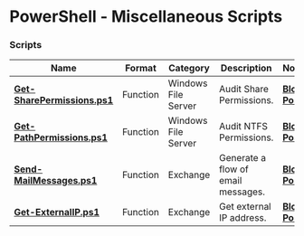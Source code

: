 # PowerShell - Miscellaneous Scripts

### Scripts
|**Name**|**Format**|**Category**|**Description**|**Note**|
|---|---|---|---|---|
|[<b>Get-SharePermissions.ps1</b>](https://github.com/jfrmilner/PowerShell-Miscellaneous_Scripts/blob/master/Get-SharePermissions/Get-SharePermissions.ps1)|Function|Windows File Server|Audit Share Permissions.|[<b>Blog Post</b>](https://jfrmilner.wordpress.com/2011/05/02/audit-share-permissions-powershell-script/)|
|[<b>Get-PathPermissions.ps1</b>](https://github.com/jfrmilner/PowerShell-Miscellaneous_Scripts/blob/master/Get-PathPermissions/Get-PathPermissions.ps1)|Function|Windows File Server|Audit NTFS Permissions.|[<b>Blog Post</b>](https://jfrmilner.wordpress.com/2011/05/01/audit-ntfs-permissions-powershell-script)|
|[<b>Send-MailMessages.ps1</b>](https://github.com/jfrmilner/PowerShell-Miscellaneous_Scripts/blob/master/Send-MailMessages/Send-MailMessages.ps1)|Function|Exchange|Generate a flow of email messages.|[<b>Blog Post</b>](https://jfrmilner.wordpress.com/2010/08/26/send-mailmessages)|
|[<b>Get-ExternalIP.ps1</b>](https://github.com/jfrmilner/PowerShell-Miscellaneous_Scripts/blob/master/Get-ExternalIP/Get-ExternalIP.ps1)|Function|Exchange|Get external IP address.|[<b>Blog Post</b>](https://jfrmilner.wordpress.com/2012/12/22/powershell-quick-tip-03-whats-my-external-ip-address-windows-command-line/)|
